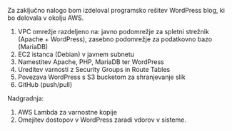 Za zaključno nalogo bom izdeloval programsko rešitev WordPress blog, ki bo delovala v okolju AWS.


1. VPC omrežje razdeljeno na: javno podomrežje za spletni strežnik (Apache + WordPress), zasebno podomrežje za podatkovno bazo (MariaDB)
2. EC2 istanca (Debian) v javnem subnetu
3. Namestitev Apache, PHP, MariaDB ter WordPress
4. Ureditev varnosti z Security Groups in Route Tables
5. Povezava WordPress s S3 bucketom za shranjevanje slik
6. GitHub (push/pull)

Nadgradnja:
1. AWS Lambda za varnostne kopije
2. Omejitev dostopov v WordPress zaradi vdorov v sisteme.